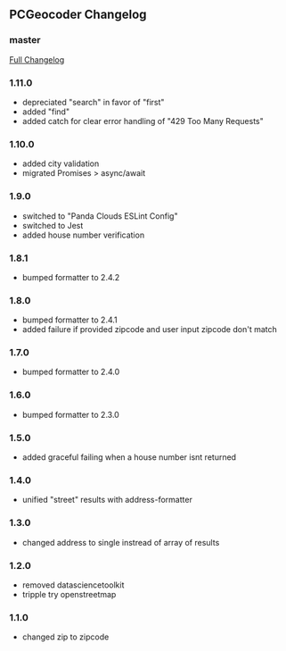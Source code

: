 ## PCGeocoder Changelog

### master
[Full Changelog](https://github.com/panda-clouds/address-formatter/compare/2.0.0...master)

### 1.11.0
- depreciated "search" in favor of "first"
- added "find"
- added catch for clear error handling of "429 Too Many Requests"

### 1.10.0

- added city validation
- migrated Promises > async/await

### 1.9.0

- switched to "Panda Clouds ESLint Config"
- switched to Jest
- added house number verification

### 1.8.1

- bumped formatter to 2.4.2

### 1.8.0

- bumped formatter to 2.4.1
- added failure if provided zipcode and user input zipcode don't match

### 1.7.0

- bumped formatter to 2.4.0

### 1.6.0

- bumped formatter to 2.3.0

### 1.5.0

- added graceful failing when a house number isnt returned

### 1.4.0

- unified "street" results with address-formatter

### 1.3.0

- changed address to single instread of array of results

### 1.2.0

- removed datasciencetoolkit
- tripple try openstreetmap

### 1.1.0

- changed zip to zipcode